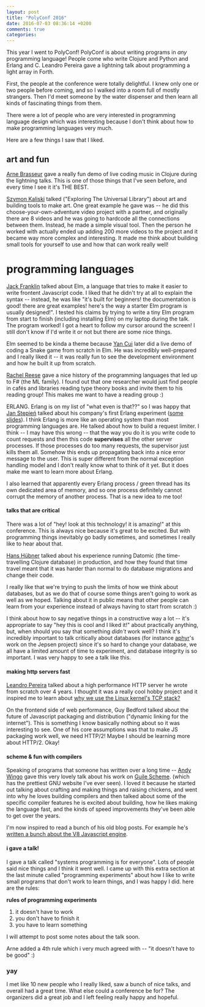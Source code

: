 ```yaml
---
layout: post
title: "PolyConf 2016"
date: 2016-07-03 08:36:14 +0200
comments: true
categories: 
---
```


This year I went to PolyConf! PolyConf is about writing programs in *any* programming language! People come who write Clojure and Python and Erlang and C. Leandro Pereira gave a lightning talk about programming a light array in Forth.

First, the people at the conference were totally delightful. I knew only one or two people before coming, and so I walked into a room full of mostly strangers. Then I'd meet someone by the water dispenser and then learn all kinds of fascinating things from them.

There were a lot of people who are very interested in programming language design which was interesting because I don't think about how to make programming languages very much.

Here are a few things I saw that I liked.

## art and fun

[Arne Brasseur](https://twitter.com/plexus) gave a really fun demo of live coding music in Clojure during the lightning talks. This is one of those things that I've seen before, and every time I see it it's THE BEST.

[Szymon Kaliski](http://treesmovethemost.com/) talked ("Exploring The Universal Library") about art and building tools to make art. One great example he gave was -- he did this choose-your-own-adventure video project with a partner, and originally there are 8 videos and he was going to hardcode all the connections between them. Instead, he made a simple visual tool. Then the person he worked with actually ended up adding 200 more videos to the project and it became way more complex and interesting. It made me think about building small tools for yourself to use and how that can work really well!

# programming languages

[Jack Franklin]() talked about Elm, a language that tries to make it easier to write frontent Javascript code. I liked that he didn't try at all to explain the syntax -- instead, he was like "it's built for beginners! the documentation is good! there are great examples! here's the way a starter Elm program is usually designed!". I tested his claims by trying to write a tiny Elm program from start to finish (including installing Elm) on my laptop during the talk. The program worked! I got a heart to follow my cursor around the screen! I still don't know if I'd write it or not but there are some nice things.

Elm seemed to be kinda a theme because [Yan Cui]() later did a live demo of coding a Snake game from scratch in Elm. He was incredibly well-prepared and I really liked it -- it was really fun to see the development environment and how he built it up from scratch.

[Rachel Reese](http://rachelree.se/) gave a nice history of the programming languages that led up to F# (the ML family). I found out that one researcher would just find people in cafés and libraries reading type theory books and invite them to his reading group! This makes me want to have a reading group :)

ERLANG. Erlang is on my list of "what even is that??" so I was happy that [Jan Stępień](https://twitter.com/janstepien) talked about his company's first Erlang experiment ([some slides](https://speakerdeck.com/jan/erlang-in-the-land-of-lisp)). I think Erlang is more like an operating system than most programming languages are. He talked about how to build a request limiter. I think -- I may have this wrong -- that the way you do it is you write code to count requests and then this code **supervises** all the other server processes. If those processes do too many requests, the supervisor just kills them all. Somehow this ends up propagating back into a nice error message to the user. This is super different from the normal exception handling model and I don't really know what to think of it yet. But it does make me want to learn more about Erlang.

I also learned that apparently every Erlang process / green thread has its own dedicated area of memory, and so one process definitely cannot corrupt the memory of another process. That is a new idea to me too!

#### talks that are critical

There was a lot of "hey! look at this technology! it is amazing!" at this conference. This is always nice because it's great to be excited. But with programming things inevitably go badly sometimes, and sometimes I really like to hear about that.

[Hans Hübner](https://twitter.com/HansHuebner) talked about his experience running Datomic (the time-travelling Clojure database) in production, and how they found that time travel meant that it was harder than normal to do database migrations and change their code.

I really like that we're trying to push the limits of how we think about databases, but as we do that of course some things aren't going to work as well as we hoped. Talking about it in public means that other people can learn from your experience instead of always having to start from scratch :)

I think about how to say negative things in a constructive way a lot -- it's appropriate to say "hey this is cool and I liked it!" about practically anything, but, when should you say that something *didn't* work well? I think it's incredibly important to talk critically about databases (for instance [aphyr](http://aphyr.com)'s work on the Jepsen project) since it's so hard to change your database, we all have a limited amount of time to experiment, and database integrity is so important. I was very happy to see a talk like this.

#### making http servers fast

[Leandro Pereira](https://twitter.com/lafp) talked about a high performance HTTP server he wrote from scratch over 4 years. I thought it was a really cool hobby project and it inspired me to learn about [why we use the Linux kernel's TCP stack?](http://jvns.ca/blog/2016/06/30/why-do-we-use-the-linux-kernels-tcp-stack/)

On the frontend side of web performance, Guy Bedford talked about the future of Javascript packaging and distribution ("dynamic linking for the internet"). This is something I know basically nothing about so it was interesting to see. One of his core assumptions was that to make JS packaging work well, we need HTTP/2! Maybe I should be learning more about HTTP/2. Okay!

#### scheme & fun with compilers

Speaking of programs that someone has written over a long time -- [Andy Wingo](https://wingolog.org) gave this very lovely talk about his work on [Guile Scheme](https://www.gnu.org/software/guile/). (which has the prettiest GNU website I've ever seen). I loved it because he started out talking about crafting and making things and raising chickens, and went into why he loves building compilers and then talked about some of the specific compiler features he is excited about building, how he likes making the language fast, and the kinds of speed improvements they've been able to get over the years.

I'm now inspired to read a bunch of his old blog posts. For example he's [written a bunch about the V8 Javascript engine](https://wingolog.org/archives/2011/06/08/what-does-v8-do-with-that-loop).

#### i gave a talk!

I gave a talk called "systems programming is for everyone". Lots of people said nice things and I think it went well. I came up with this extra section at the last minute called "programming experiments" about how I like to write small programs that don't work to learn things, and I was happy I did. here are the rules:

**rules of programming experiments**

1. it doesn't have to work
1. you don't have to finish it
1. you have to learn something

I will attempt to post some notes about the talk soon.

Arne added a 4th rule which i very much agreed with -- "it doesn't have to be good" :)

### yay


I met like 10 new people who I really liked, saw a bunch of nice talks, and overall had a great time. What else could a conference be for? The organizers did a great job and I left feeling really happy and hopeful.